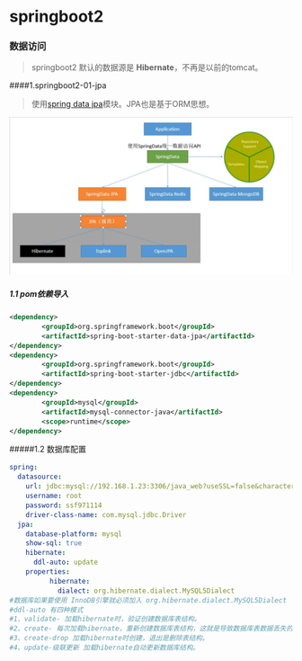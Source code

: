 # springboot2
### 数据访问

> springboot2 默认的数据源是 **Hibernate**，不再是以前的tomcat。

####1.springboot2-01-jpa

> 使用[spring data jpa](https://docs.spring.io/spring-data/jpa/docs/2.1.0.RC1/reference/html/)模块。JPA也是基于ORM思想。

![](img/springdata.png)

##### 1.1 pom依赖导入

~~~xml
<dependency>
		<groupId>org.springframework.boot</groupId>
		<artifactId>spring-boot-starter-data-jpa</artifactId>
</dependency>
<dependency>
		<groupId>org.springframework.boot</groupId>
		<artifactId>spring-boot-starter-jdbc</artifactId>
</dependency>
<dependency>
		<groupId>mysql</groupId>
		<artifactId>mysql-connector-java</artifactId>
		<scope>runtime</scope>
</dependency>
~~~

#####1.2 数据库配置

~~~yml
spring:
  datasource:
    url: jdbc:mysql://192.168.1.23:3306/java_web?useSSL=false&characterEncoding=utf-8
    username: root
    password: ssf971114
    driver-class-name: com.mysql.jdbc.Driver
  jpa:
    database-platform: mysql
    show-sql: true
    hibernate:
      ddl-auto: update
    properties:
          hibernate:
            dialect: org.hibernate.dialect.MySQL5Dialect
#数据库如果要使用 InnoDB引擎就必须加入 org.hibernate.dialect.MySQL5Dialect
#ddl-auto 有四种模式
#1、validate- 加载hibernate时，验证创建数据库表结构。
#2、create- 每次加载hibernate，重新创建数据库表结构，这就是导致数据库表数据丢失的原因。
#3、create-drop 加载hibernate时创建，退出是删除表结构。
#4、update-级联更新 加载hibernate自动更新数据库结构。
~~~

